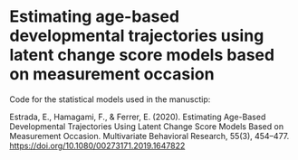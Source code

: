 # Estimating age-based developmental trajectories using latent change score models based on measurement occasion
Code for the statistical models used in the manusctip:

Estrada, E., Hamagami, F., & Ferrer, E. (2020).
Estimating Age-Based Developmental Trajectories Using Latent Change Score Models Based on Measurement Occasion.
Multivariate Behavioral Research, 55(3), 454–477.
https://doi.org/10.1080/00273171.2019.1647822

